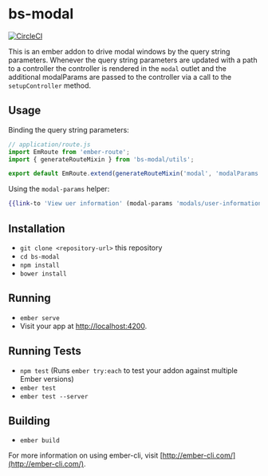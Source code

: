 # bs-modal

[![CircleCI](https://circleci.com/gh/cohitre/bs-modal.svg?style=svg)](https://circleci.com/gh/cohitre/bs-modal)

This is an ember addon to drive modal windows by the query string parameters.
Whenever the query string parameters are updated with a path to a controller the
controller is rendered in the `modal` outlet and the additional modalParams are
passed to the controller via a call to the `setupController` method.

## Usage

Binding the query string parameters:

```javascript
// application/route.js
import EmRoute from 'ember-route';
import { generateRouteMixin } from 'bs-modal/utils';

export default EmRoute.extend(generateRouteMixin('modal', 'modalParams'), {});
```

Using the `modal-params` helper:

```hbs
{{link-to 'View uer information' (modal-params 'modals/user-information' userId=model.id) class="btn btn-sm grey-300"}}
```

## Installation

* `git clone <repository-url>` this repository
* `cd bs-modal`
* `npm install`
* `bower install`

## Running

* `ember serve`
* Visit your app at [http://localhost:4200](http://localhost:4200).

## Running Tests

* `npm test` (Runs `ember try:each` to test your addon against multiple Ember versions)
* `ember test`
* `ember test --server`

## Building

* `ember build`

For more information on using ember-cli, visit [http://ember-cli.com/](http://ember-cli.com/).
